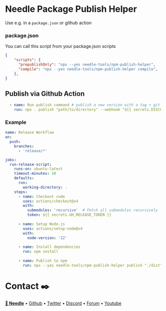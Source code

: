 # Needle Package Publish Helper

Use e.g. in a `package.json` or github action

### package.json
You can call this script from your package.json scripts
```json
{
    "scripts": {
      "prepublishOnly": "npx --yes needle-tools/npm-publish-helper",
      "compile": "npx --yes needle-tools/npm-publish-helper compile",
    },
}
```

## Publish via Github Action
```yml
  - name: Run publish command # publish a new version with a tag + git short hash
    run: npx . publish "path/to/directory" --webhook "${{ secrets.DISCORD_WEBHOOK }}" --access-token "${{ secrets.NPM_TOKEN }}" --version+hash --version+tag --tag --tag "${{ github.ref_name }}"
```

### Example

```yml
name: Release Workflow
on:
  push:
    branches:
      - 'release/*'

jobs:
  run-release-script:
    runs-on: ubuntu-latest
    timeout-minutes: 10
    defaults:
      run:
        working-directory: .
    steps:
      - name: Checkout code
        uses: actions/checkout@v4
        with:
          submodules: 'recursive'  # Fetch all submodules recursively
          token: ${{ secrets.GH_RELEASE_TOKEN }} 
        
      - name: Setup Node.js
        uses: actions/setup-node@v4
        with:
          node-version: '22'
          
      - name: Install dependencies
        run: npm install
        
      - name: Publish to npm
        run: npx --yes needle-tools/npm-publish-helper publish "./dist" --webhook "${{ secrets.DISCORD_WEBHOOK }}" --access-token "${{ secrets.NPM_TOKEN }}" --tag "${{github.ref_name}}" --version+tag --version+hash


```




# Contact ✒️
<b>[🌵 Needle](https://needle.tools)</b> • 
[Github](https://github.com/needle-tools) • 
[Twitter](https://twitter.com/NeedleTools) • 
[Discord](https://discord.needle.tools) • 
[Forum](https://forum.needle.tools) • 
[Youtube](https://www.youtube.com/@needle-tools)

